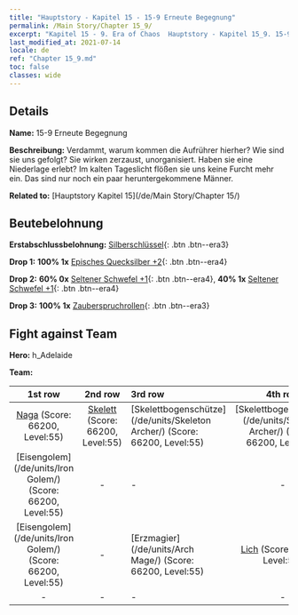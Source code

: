 ```yaml
---
title: "Hauptstory - Kapitel 15 - 15-9 Erneute Begegnung"
permalink: /Main Story/Chapter 15_9/
excerpt: "Kapitel 15 - 9. Era of Chaos  Hauptstory - Kapitel 15_9. 15-9 Erneute Begegnung"
last_modified_at: 2021-07-14
locale: de
ref: "Chapter 15_9.md"
toc: false
classes: wide
---
```


## Details

 **Name:** 15-9 Erneute Begegnung

 **Beschreibung:** Verdammt, warum kommen die Aufrührer hierher? Wie sind sie uns gefolgt? Sie wirken zerzaust, unorganisiert. Haben sie eine Niederlage erlebt? Im kalten Tageslicht flößen sie uns keine Furcht mehr ein. Das sind nur noch ein paar heruntergekommene Männer.

 **Related to:** [Hauptstory Kapitel 15](/de/Main Story/Chapter 15/)

## Beutebelohnung

 **Erstabschlussbelohnung:** [Silberschlüssel](/ItemsDE/con_693/){: .btn .btn--era3}

 **Drop 1:** **100% 1x** [Episches Quecksilber +2](/ItemsDE/mat_49/){: .btn .btn--era4}

 **Drop 2:** **60% 0x** [Seltener Schwefel +1](/ItemsDE/mat_43/){: .btn .btn--era4}, **40% 1x** [Seltener Schwefel +1](/ItemsDE/mat_43/){: .btn .btn--era4}

 **Drop 3:** **100% 1x** [Zauberspruchrollen](/ItemsDE/con_694/){: .btn .btn--era3}


## Fight against Team
 **Hero:** h_Adelaide

 **Team:**


  | 1st row | 2nd row | 3rd row | 4th row |
  |:----:|:----:|:----|:----:|
  | [Naga](/de/units/Naga/) (Score: 66200, Level:55)  | [Skelett](/de/units/Skeleton/) (Score: 66200, Level:55)  | [Skelettbogenschütze](/de/units/Skeleton Archer/) (Score: 66200, Level:55)  | [Skelettbogenschütze](/de/units/Skeleton Archer/) (Score: 66200, Level:55)  |
  | [Eisengolem](/de/units/Iron Golem/) (Score: 66200, Level:55)  | - | - | - |
  | [Eisengolem](/de/units/Iron Golem/) (Score: 66200, Level:55)  | - | [Erzmagier](/de/units/Arch Mage/) (Score: 66200, Level:55)  | [Lich](/de/units/Lich/) (Score: 66200, Level:55)  |
  | - | - | - | - |


